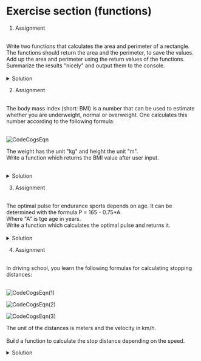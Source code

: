 # Exercise section (functions)

1. Assignment <br>
<br>
Write two functions that calculates the area and perimeter of a rectangle. <br>
The functions should return the area and the perimeter, to save the values. <br>
Add up the area and perimeter using the return values of the functions. <br>
Summarize the results "nicely" and output them to the console.
<br>
<br>
<details>
<summary>Solution</summary>

```python
# Create a function to calculate the area
def rectangle_area(width, length):
    area = width * length
    return area


# Create a function to calculate the perimeter
def rectangle_perimeter(width, length):
    perimeter = 2 * width + 2 * length
    return perimeter


# Now we ask the user to input the width and length
# Do not forget to convert the string input in a float data type
width = float(input("Enter the width of the rectangle: "))
length = float(input("Enter the length of the rectangle: "))
# We use the functions to calculate the area and perimeter
area = rectangle_area(width, length)
perimeter = rectangle_perimeter(width, length)
# We print the results in the console
print(f"A rectangle with a length of {length} units and width of {width} units has a\narea of {area} square units and a perimeter of {perimeter} square units!")
```

</details>

2. Assignment <br>
<br> 
The body mass index (short: BMI) is a number that can be used to estimate whether you are underweight, normal or overweight. One calculates this number according to the following formula: 
<br>
<br>
    
![CodeCogsEqn](https://user-images.githubusercontent.com/92121260/181480006-dc4e3e8b-069c-4b19-83db-0def0bca2aef.png)


The weight has the unit "kg" and height the unit "m". <br>
Write a function which returns the BMI value after user input.
<br>
<br>
<details>
<summary>Solution</summary>

```python
# Create a function to calculate the BMI
def calc_bmi(weight, height):
    # Devide by 100 to convert centimeters in meters
    bmi = weight / (height/100) ** 2
    return bmi


# Here starts the actual program
# Calculating BMI by users input
user_bmi = calc_bmi(float(input("Enter your weight in kg: ")), float(input("Enter your height in cm: ")))
print(f"Your bmi is: {user_bmi}")
```

</details>

3. Assignment <br> 
<br>
The optimal pulse for endurance sports depends on age. It can be determined with the formula P = 165 - 0.75*A. <br>
Where "A" is tge age in years.<br>
Write a function which calculates the optimal pulse and returns it.
<br>
<br>
<details>
<summary>Solution</summary>

```python
# Create a function to calculate the optimal pulse
def calc_pulse(age):
    optimal_pulse = 165 - 0.75 * age
    return optimal_pulse


# Here starts the actual program
# Calculating the optimal pulse by entering the age by the user
user_pulse = calc_pulse(int(input("Enter your age in years: ")))
print(user_pulse)
```

</details>

4. Assignment <br> 
<br>
In driving school, you learn the following formulas for calculating stopping distances: 
<br>
<br>

![CodeCogsEqn(1)](https://user-images.githubusercontent.com/92121260/181553819-295779a9-8c87-44dc-b4b9-ea9c53e69575.png)

![CodeCogsEqn(2)](https://user-images.githubusercontent.com/92121260/181557431-decb196f-7d50-4faf-bc41-df5c3ce42930.png)

![CodeCogsEqn(3)](https://user-images.githubusercontent.com/92121260/181559063-175b3078-5f57-416c-b66a-61d2407ca575.png)

The unit of the distances is meters and the velocity in km/h.
<br>
<br>
Build a function to calculate the stop distance depending on the speed.


<details>
<summary>Solution</summary>

```python
# Create a function to calculate the stop distance
def stop_distance(velocity):
    response_path = (velocity / 10) * 3
    brake_distance = (velocity / 10) ** 2
    stop_distance = response_path + brake_distance
    return stop_distance

# Here start the actual program
# Calculate the stop distance and print it "nicely" on the console
velocity = float(input("Enter the velocity of the vehicle: "))
way = stop_distance(velocity)
print(f"If you drive with the velocity {velocity} km/h, then you have a stop distance of {way} meters!")
```

</details>
